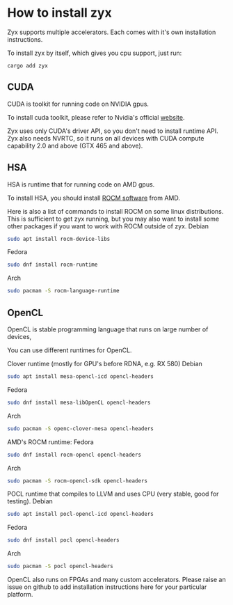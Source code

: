 # How to install zyx

Zyx supports multiple accelerators. Each comes with it's own installation
instructions.

To install zyx by itself, which gives you cpu support, just run:
```shell
cargo add zyx
```

## CUDA

CUDA is toolkit for running code on NVIDIA gpus.

To install cuda toolkit, please refer to Nvidia's official [website](https://developer.nvidia.com/cuda-downloads).

Zyx uses only CUDA's driver API, so you don't need to install runtime API.
Zyx also needs NVRTC, so it runs on all devices with CUDA compute capability 2.0
and above (GTX 465 and above).

## HSA

HSA is runtime that for running code on AMD gpus.

To install HSA, you should install [ROCM software](https://rocm.docs.amd.com/en/latest/) from AMD.

Here is also a list of commands to install ROCM on some linux distributions.
This is sufficient to get zyx running, but you may also want to install some other packages if you want to work with ROCM outside of zyx.
Debian
```sh
sudo apt install rocm-device-libs
```
Fedora
```sh
sudo dnf install rocm-runtime
```
Arch
```sh
sudo pacman -S rocm-language-runtime
```

## OpenCL

OpenCL is stable programming language that runs on large number of devices,

You can use different runtimes for OpenCL.

Clover runtime (mostly for GPU's before RDNA, e.g. RX 580)
Debian
```sh
sudo apt install mesa-opencl-icd opencl-headers
```
Fedora
```sh
sudo dnf install mesa-libOpenCL opencl-headers
```
Arch
```sh
sudo pacman -S openc-clover-mesa opencl-headers
```

AMD's ROCM runtime:
Fedora
```sh
sudo dnf install rocm-opencl opencl-headers
```
Arch
```sh
sudo pacman -S rocm-opencl-sdk opencl-headers
```

POCL runtime that compiles to LLVM and uses CPU (very stable, good for testing).
Debian
```sh
sudo apt install pocl-opencl-icd opencl-headers
```
Fedora
```sh
sudo dnf install pocl opencl-headers
```
Arch
```sh
sudo pacman -S pocl opencl-headers
```

OpenCL also runs on FPGAs and many custom accelerators. Please raise an issue on github to add installation instructions here for your particular platform.
